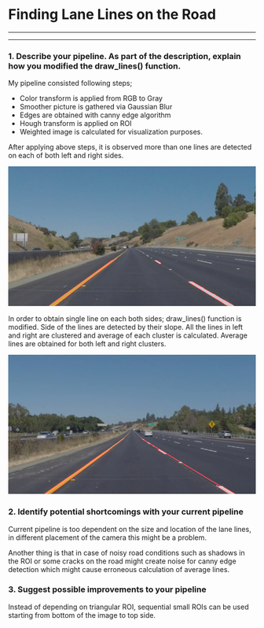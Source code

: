 # **Finding Lane Lines on the Road** 


---

[//]: # (Image References)

[image1]: ./test_images_output/0.png "Hough Lines"
[image2]: ./test_images_output/result.png "Average Lines"

---


### 1. Describe your pipeline. As part of the description, explain how you modified the draw_lines() function.

My pipeline consisted following steps; 

* Color transform is applied from RGB to Gray
* Smoother picture is gathered via Gaussian Blur
* Edges are obtained with canny edge algorithm
* Hough transform is applied on ROI
* Weighted image is calculated for visualization purposes.

After applying above steps, it is observed more than one  lines are detected on each of both left and right sides. 

!["Hough Lines"][image1]

In order to obtain single line on each both sides; draw_lines() function is modified. Side of the lines are detected by their slope. All the lines in left and right are clustered and average of each cluster is calculated. Average lines are obtained for both left and right clusters.

!["Average Lines"][image2]



### 2. Identify potential shortcomings with your current pipeline
Current pipeline is too dependent on the size and location of the lane lines, in different placement of the camera this might be a problem. 

Another thing is that in case of noisy road conditions such as shadows in the ROI or some cracks on the road might create noise for canny edge detection which might cause erroneous calculation of average lines.


### 3. Suggest possible improvements to your pipeline

Instead of depending on triangular ROI, sequential small ROIs can be used starting from bottom of the image to top side.
